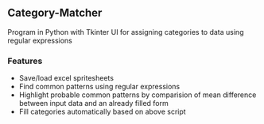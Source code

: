 ## Category-Matcher
Program in Python with Tkinter UI for assigning categories to data using regular expressions

### Features
- Save/load excel spritesheets 
- Find common patterns using regular expressions 
- Highlight probable common patterns by comparision of mean difference between input data and an already filled form
- Fill categories automatically based on above script
